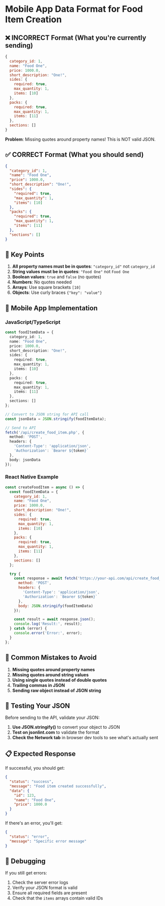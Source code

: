 # Mobile App Data Format for Food Item Creation

## ❌ **INCORRECT Format (What you're currently sending)**

```javascript
{
  category_id: 1, 
  name: "Food One", 
  price: 1000.0, 
  short_description: "One!", 
  sides: {
    required: true, 
    max_quantity: 1, 
    items: [10]
  }, 
  packs: {
    required: true, 
    max_quantity: 1, 
    items: [11]
  }, 
  sections: []
}
```

**Problem**: Missing quotes around property names! This is NOT valid JSON.

## ✅ **CORRECT Format (What you should send)**

```json
{
  "category_id": 1,
  "name": "Food One",
  "price": 1000.0,
  "short_description": "One!",
  "sides": {
    "required": true,
    "max_quantity": 1,
    "items": [10]
  },
  "packs": {
    "required": true,
    "max_quantity": 1,
    "items": [11]
  },
  "sections": []
}
```

## 🔑 **Key Points**

1. **All property names must be in quotes**: `"category_id"` not `category_id`
2. **String values must be in quotes**: `"Food One"` not `Food One`
3. **Boolean values**: `true` and `false` (no quotes)
4. **Numbers**: No quotes needed
5. **Arrays**: Use square brackets `[10]`
6. **Objects**: Use curly braces `{"key": "value"}`

## 📱 **Mobile App Implementation**

### **JavaScript/TypeScript**
```typescript
const foodItemData = {
  category_id: 1,
  name: "Food One",
  price: 1000.0,
  short_description: "One!",
  sides: {
    required: true,
    max_quantity: 1,
    items: [10]
  },
  packs: {
    required: true,
    max_quantity: 1,
    items: [11]
  },
  sections: []
};

// Convert to JSON string for API call
const jsonData = JSON.stringify(foodItemData);

// Send to API
fetch('/api/create_food_item.php', {
  method: 'POST',
  headers: {
    'Content-Type': 'application/json',
    'Authorization': `Bearer ${token}`
  },
  body: jsonData
});
```

### **React Native Example**
```javascript
const createFoodItem = async () => {
  const foodItemData = {
    category_id: 1,
    name: "Food One",
    price: 1000.0,
    short_description: "One!",
    sides: {
      required: true,
      max_quantity: 1,
      items: [10]
    },
    packs: {
      required: true,
      max_quantity: 1,
      items: [11]
    },
    sections: []
  };

  try {
    const response = await fetch('https://your-api.com/api/create_food_item.php', {
      method: 'POST',
      headers: {
        'Content-Type': 'application/json',
        'Authorization': `Bearer ${token}`
      },
      body: JSON.stringify(foodItemData)
    });

    const result = await response.json();
    console.log('Result:', result);
  } catch (error) {
    console.error('Error:', error);
  }
};
```

## 🚨 **Common Mistakes to Avoid**

1. **Missing quotes around property names**
2. **Missing quotes around string values**
3. **Using single quotes instead of double quotes**
4. **Trailing commas in JSON**
5. **Sending raw object instead of JSON string**

## 🧪 **Testing Your JSON**

Before sending to the API, validate your JSON:

1. **Use JSON.stringify()** to convert your object to JSON
2. **Test on jsonlint.com** to validate the format
3. **Check the Network tab** in browser dev tools to see what's actually sent

## 📋 **Expected Response**

If successful, you should get:
```json
{
  "status": "success",
  "message": "Food item created successfully",
  "data": {
    "id": 123,
    "name": "Food One",
    "price": 1000.0
  }
}
```

If there's an error, you'll get:
```json
{
  "status": "error",
  "message": "Specific error message"
}
```

## 🔧 **Debugging**

If you still get errors:
1. Check the server error logs
2. Verify your JSON format is valid
3. Ensure all required fields are present
4. Check that the `items` arrays contain valid IDs
